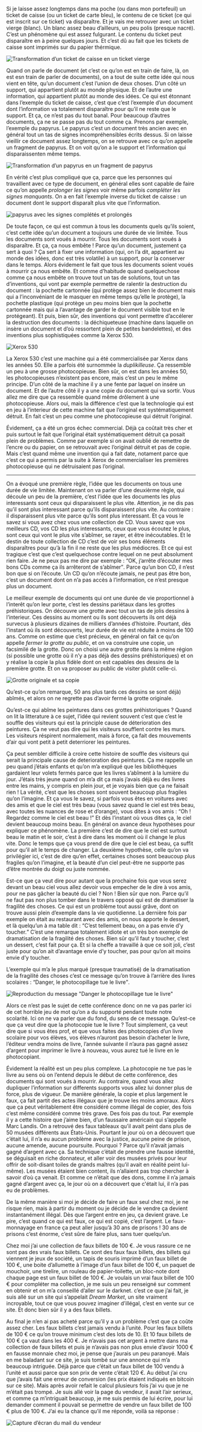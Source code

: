 Si je laisse assez longtemps dans ma poche (ou dans mon portefeuil) un ticket de caisse (ou un ticket de carte bleu), le contenu de ce ticket (ce qui est inscrit sur ce ticket) va disparaître. Et je vais me retrouver avec un ticket vierge (blanc). Un blanc assez beau d’ailleurs, un peu polis (presque nacré). C’est un phénomène qui est assez fulgurant. Le contenu du ticket peut disparaître en à peine quelques jours. Et c’est dû au fait que les tickets de caisse sont imprimés sur du papier thérmique.

![Transformation d’un ticket de caisse en un ticket vierge](img/illu-livre/documents/01.png)

Quand on parle de document (et c’est ce qu’on est en train de faire, là, on est esn train de parler de documents), on a tout de suite cette idée qui nous vient en tête, qu’un document c’est l’union de deux choses. D’un côté un support, qui appartient plutôt au monde physique. Et de l’autre une information, qui appartient plutôt au monde des idées. Ce qui est étonnant dans l’exemple du ticket de caisse, c’est que c’est l’exemple d’un document dont l’information va totalement disparaître pour qu’il ne reste que le support. Et ça, ce n’est pas du tout banal. Pour beaucoup d’autres documents, ça ne se passe pas du tout comme ça. Prenons par exemple, l’exemple du papyrus. Le papyrus c’est un document très ancien avec en général tout un tas de signes incompréhensibles écrits dessus. Si on laisse vieillir ce document assez longtemps, on se retrouve avec ce qu’on appelle un fragment de papyrus. Et on voit qu’on a le support et l’information qui disparaissenten même temps.

![Transformation d’un papyrus en un fragment de papyrus](img/illu-livre/documents/02.png)

En vérité c’est plus compliqué que ça, parce que les personnes qui travaillent avec ce type de document, en général elles sont capable de faire ce qu’on appelle *prolonger les signes* voir même parfois *compléter les signes manquants*. On a en fait l’exemple inverse du ticket de caisse : un document dont le support disparaît plus vite que l’information.

![papyrus avec les signes complétés et prolongés](img/illu-livre/documents/02.png)

De toute façon, ce qui est commun à tous les documents quels qu’ils soient, c’est cette idée qu’un document a toujours une durée de vie limitée. Tous les documents sont voués à mourrir. Tous les documents sont voués à disparaître. Et ça, ça nous embête ! Parce qu’un document, justement ça sert à quoi ? Ça sert à fixer une information (qui, on l’a dit, appartient au monde des idées, donc est très volatile) à un support, pour la conserver dans le temps. Alors évidement le fait que tous les documents soient voués à mourrir ça nous embête. Et comme d’habitude quand quelquechose comme ça nous embête on trouve tout un tas de solutions, tout un tas d’inventions, qui vont par exemple permettre de ralentir la destruction du document : la pochette cartonnée (qui protège assez bien le document mais qui a l’inconvéniant de le masquer en même temps qu’elle le protège), la pochette plastique (qui protège un peu moins bien que la pochette cartonnée mais qui a l’avantage de garder le document visible tout en le protégeant). Et puis, bien sûr, des inventions qui vont permettre d’accélerer la destruction des documents : la déchiqueteuse (machine dans laquelle on insère un document et d’où ressortent plein de petites bandelettes), et des inventions plus sophistiquées comme la Xerox 530.

![Xerox 530](img/illu-livre/documents/03.png)

La Xerox 530 c’est une machine qui a été commercialisée par Xerox dans les années 50. Elle a parfois été surnommée la *duplikilleuse*. Ça ressemble un peu à une grosse photocopieuse. Bien sûr, on est dans les années 50, les photocopieuses n’existent pas encore, mais c’est un peu le même principe. D’un côté de la machine il y a une fente par laquel on insére un document. Et de l’autre côté il y a une copie du document qui va sortir. Vous allez me dire que ça ressemble quand même drôlement à une photocopieuse. Alors oui, mais la différence c’est que la technologie qui est en jeu à l’interieur de cette machine fait que l’original est systématiquement détruit. En fait c’est un peu comme une photocopieuse qui détruit l’original.

Évidement, ça a été un gros échec commercial. Déjà ça coûtait très cher et puis surtout le fait que l’original était systématiquement détruit ça posait plein de problèmes. Comme par exemple si on avait oublié de remettre de l’encre ou du papier, on se retrouvait avec l’original détruit et pas de copie. Mais c’est quand même une invention qui a fait date, notament parce que c’est ce qui a permis par la suite à Xerox de commercialiser les premières photocopieuse qui ne détruisaient pas l’original.

---

On a évoqué une première règle, l’idée que les documents on tous une durée de vie limitée. Maintenant on va parler d’une deuxièrme règle, qui découle un peu de la première, c’est l’idée que les documents les plus interessants sont ceux qui disparaissent le plus vite. Attention, je ne dis pas qu’il sont plus interessant parce qu’ils disparaissent plus vite. Au contraire : il disparaissent plus vite parce qu’ils sont plus interessant. Et ça vous le savez si vous avez chez vous une collection de CD. Vous savez que vos meilleurs CD, vos CD les plus interessants, ceux que vous écoutez le plus, sont ceux qui vont le plus vite s’abîmer, se rayer, et être inécoutables. Et le destin de toute collection de CD c’est de voir ses bons éléments disparaîtres pour qu’à la fin il ne reste que les plus médiocres. Et ce qui est tragique c’est que c’est quelquechose contre lequel on ne peut absolument rien faire. Je ne peux pas me dire par exemple : <q>OK, j’arrête d’écouter mes bons CDs comme ça ils arrêteront de s’abîmer</q>. Parce qu’un bon CD, il n’est bon que si on l’écoute. Un CD qu’on n’écoute jamais, ne peut pas être bon, c’est un document dont on n’a pas accès à l’information, ce n’est presque plus un document.

Le meilleur exemple de documents qui ont une durée de vie proportionnel à l’interêt qu’on leur porte, c’est les dessins pariétaux dans les grottes préhistoriques. On découvre une grotte avec tout un tas de jolis dessins à l’interieur. Ces dessins au moment ou ils sont découverts ils ont déjà survecus à plusieurs dizaines de milliers d’années d’histoire. Pourtant, dès l’instant où ils sont découverts, leur durée de vie est réduite à moins de 100 ans. Comme on estime que c’est précieux, en général on fait ce qu’on appelle *fermer la grotte au public*, et on va construire une copie, un facsimilé de la grotte. Donc on choisi une autre grotte dans la même région (si possible une grotte où il n’y a pas déjà des dessins préhistoriques) et on y réalise la copie la plus fidèle dont on est capables des dessins de la première grotte. Et on va proposer au public de visiter plutôt celle-ci.

![Grotte originale et sa copie](img/illu-livre/documents/04.png)

Qu’est-ce qu’on remarque, 50 ans plus tards ces dessins se sont déjà) abîmés, et alors on ne regrette pas d’avoir fermé la grotte originale.

Qu’est-ce qui abîme les peintures dans ces grottes préhistoriques ? Quand on lit la litterature à ce sujet, l’idée qui revient souvent c’est que c’est le souffle des visiteurs qui est la principle cause de déterioration des peintures. Ça ne veut pas dire qui les visiteurs soufflent contre les murs. Les visiteurs réspirent normalement, mais à force, ça fait des mouvements d’air qui vont petit à petit deterriorer les peintures.

Ça peut sembler difficile à croire cette histoire de souffle des visiteurs qui serait la principale cause de deterioration des peintures. Ça me rappelle un peu quand j’étais enfants et qu’on m’a expliqué que les bibliothèques gardaient leur volets fermés parce que les livres s’abîment à la lumière du jour. J’étais très jeune quand on m’a dit ça mais j’avais déjà eu des livres entre les mains, y compris en plein jour, et je voyais bien que ça ne faisait rien ! La vérité, c’est que les choses sont souvent beaucoup plus fragiles qu’on l’imagine. Et ça vous le savez, si parfois vous êtes en voitures avec des amis et que le ciel est très beau (vous savez quand le ciel est très beau, avec toutes les nuances de rose et d’orange), vous dites à vos amis : <q>Oh ! Regardez comme le ciel est beau !</q> Et dès l’instant où vous dites ça, le ciel devient beaucoup moins beau. En général on avance deux hypothèses pour expliquer ce phénomène. La première c’est de dire que le ciel est surtout beau le matin et le soir, c’est à dire dans les moment où il change le plus vite. Donc le temps que ça vous prend de dire que le ciel est beau, ça suffit pour qu’il ait le temps de changer. La deuxième hypothèse, celle qu’on va privilégier ici, c’est de dire qu’en effet, certaines choses sont beaucoup plus fragiles qu’on l’imagine, et la beauté d’un ciel peut-être ne supporte pas d’être montrée du doigt ou juste nommée.

Est-ce que ça veut dire pour autant que la prochaine fois que vous serez devant un beau ciel vous allez devoir vous empecher de le dire à vos amis, pour ne pas gâcher la beauté du ciel ? Non ! Bien sûr que non. Parce qu’il ne faut pas non plus tomber dans le travers opposé qui est de dramatiser la fragilité des choses. Ce qui est un problème tout aussi grâve, dont on trouve aussi plein d’exemple dans la vie quotidienne. La dernière fois par exemple on était au restaurant avec des amis, on nous apporte le dessert, et là quelqu’un à ma table dit : <q>C’est tellement beau, on a pas envie d’y toucher.</q> C’est une remarque totalement idiote et un très bon exemple de dramatisation de la fragilité des choses. Bien sûr qu’il faut y toucher, c’est un dessert, c’est fait pour ça. Et si la cheffe a travaillé à que ce soit joli, c’est juste pour qu’on ait d’avantage envie d’y toucher, pas pour qu’on ait moins envie d’y toucher.

L’exemple qui m’a le plus marqué (presque traumatisé) de la dramatisation de la fragilité des choses c’est ce message qu’on trouve à l’arrière des livres scolaires : <q>Danger, le photocopillage tue le livre</q>.

![Reproduction du message "Danger le photocopillage tue le livre"](img/illu-livre/documents/05.png)

Alors ce n’est pas le sujet de cette conférence donc on ne va pas parler ici de cet horrible jeu de mot qu’on a du supporté pendant toute notre scolarité. Ici on ne va parler que du fond, du sens de ce message. Qu’est-ce que ça veut dire que la photocopie tue le livre ? Tout simplement, ça veut dire que si vous êtes prof, et que vous faites des photocopies d’un livre scolaire pour vos élèves, vos élèves n’auront pas besoin d’acheter le livre, l’éditeur vendra moins de livre, l’année suivante il n’aura pas gagné assez d’argent pour imprimer le livre à nouveau, vous aurez tué le livre en le photocopiant.

Évidement la réalité est un peu plus complexe. La photocopie ne tue pas le livre au sens où on l’entend depuis le début de cette conférence, des documents qui sont voués à mourrir. Au contraire, quand vous allez dupliquer l’information sur differents supports vous allez lui donner plus de force, plus de vigueur. De manière générale, la copie et plus largement le faux, ça fait partit des actes illégaux que je trouve les moins amoraux. Alors que ça peut véritablement être considéré comme illégal de copier, des fois c’est même considéré comme très grave. Des fois pas du tout. Par exemple il y a cette histoire que j’aime bien, d’un faussaire américain qui s’appelle Marc Landis. On a retrouvé des faux tableaux qu’il avait peint dans plus de 50 musées différents aux États-Unis. Pourtant le jour où on a découvert que c’était lui, il n’a eu aucun problème avec la justice, aucune peine de prison, aucune amende, aucune poursuite. Pourquoi ? Parce qu’il n’avait jamais gagné d’argent avec ça. Sa technique c’était de prendre une fausse identité, se déguisait en riche donnateur, et aller voir des musées privés pour leur offrir de soit-disant toiles de grands maîtres (qu’il avait en réalité peint lui-même). Les musées étaient bien content, ils n’allaient pas trop chercher à savoir d’où ça venait. Et comme ce n’était que des dons, comme il n’a jamais gagné d’argent avec ça, le jour où on a découvert que c'était lui, il n’a pas eu de problèmes.

De la même manière si moi je décide de faire un faux seul chez moi, je ne risque rien, mais à partir du moment ou je décide de le vendre ça devient instantanément illégal. Dès que l’argent entre en jeu, ça devient grave. Le pire, c’est quand ce qui est faux, ce qui est copié, c’est l’argent. Le faux-monnayage en france ça peut aller jusqu’à 30 ans de prisons ! 30 ans de prisons c’est énorme, c’est sûre de faire plus, sans tuer quelqu’un.

Chez moi j’ai une collection de faux billets de 100 €. Je vous rassure ce ne sont pas des vrais faux billets. Ce sont des faux faux billets, des billets qui viennent je jeux de société, un tapis de souris imprimé d’un faux billet de 100 €, une boite d’allumette à l’image d’un faux billet de 100 €, un paquet de mouchoir, une tirelire, un rouleau de papier-toilette, un bloc-note dont chaque page est un faux billet de 100 €. Je voulais un vrai faux billet de 100 € pour compléter ma collection, je me suis un peu renseigné sur comment en obtenir et on m’a conseillé d’aller sur le darknet. c’est ce que j’ai fait, je suis allé sur un site qui s’appelait *Dream Market*, un site vraiment incroyable, tout ce que vous pouvez imaginer d’illégal, c’est en vente sur ce site. Et donc bien sûr il y a des faux billets.

Au final je n’en ai pas acheté parce qu’il y a un problème c’est que ça coûte assez cher. Les faux billets c’est jamais vendu à l’unité. Pour les faux billets de 100 € ce qu’on trouve minimum c’est des lots de 10. Et 10 faux billets de 100 € ça vaut dans les 400 €. Je n’avais pas cet argent à mettre dans ma collection de faux billets et puis je n’avais pas non plus envie d’avoir 1000 € en fausse monnaie chez moi, je pense que j’aurais un peu paranoyé. Mais en me baladant sur ce site, je suis tombé sur une annonce qui m’a beaucoup intriguée. Déjà parce que c’était un faux billet de 100 vendu à l’unité et aussi parce que son prix de vente c’était 120 €. Au début j’ai cru que j’avais fait une erreur de conversion (les prix étaient indiqués en bitcoin sur ce site). Mais après avoir refait le calcul plusieurs fois j’ai vu que je ne m’était pas trompé. Je suis allé voir la page du vendeur, il avait l’air serieux, et comme ça m’intriguait beaucoup, je me suis permis de lui écrire, pour lui demander comment il pouvait se permettre de vendre un faux billet de 100 € plus de 100 €. J’ai eu la chance qu’il me réponde, voilà sa réponse :

![Capture d’écran du mail du vendeur](/img/illu-livre/collections/cde.png)
